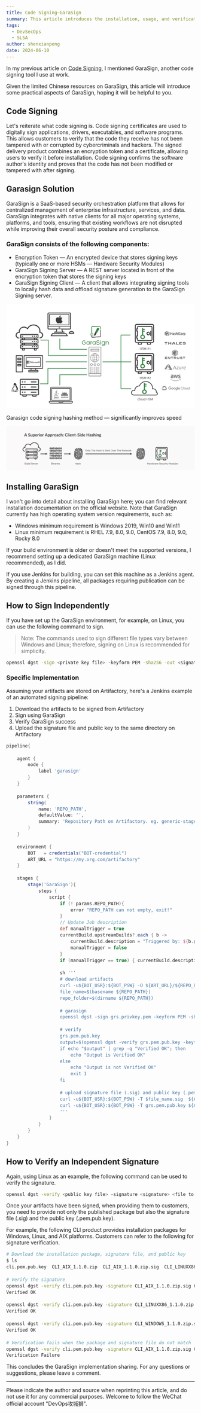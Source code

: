 ```yaml
---
title: Code Signing—GaraSign
summary: This article introduces the installation, usage, and verification methods of the GaraSign code signing tool, helping developers achieve secure code signing.
tags:
  - DevSecOps
  - SLSA
author: shenxianpeng
date: 2024-06-10
---
```


In my previous article on [Code Signing](2024/04/code-signing/), I mentioned GaraSign, another code signing tool I use at work.

Given the limited Chinese resources on GaraSign, this article will introduce some practical aspects of GaraSign, hoping it will be helpful to you.


## Code Signing

Let's reiterate what code signing is. Code signing certificates are used to digitally sign applications, drivers, executables, and software programs. This allows customers to verify that the code they receive has not been tampered with or corrupted by cybercriminals and hackers. The signed delivery product combines an encryption token and a certificate, allowing users to verify it before installation. Code signing confirms the software author's identity and proves that the code has not been modified or tampered with after signing.

## Garasign Solution

GaraSign is a SaaS-based security orchestration platform that allows for centralized management of enterprise infrastructure, services, and data. GaraSign integrates with native clients for all major operating systems, platforms, and tools, ensuring that existing workflows are not disrupted while improving their overall security posture and compliance.

### GaraSign consists of the following components:

* Encryption Token — An encrypted device that stores signing keys (typically one or more HSMs — Hardware Security Modules)
* GaraSign Signing Server — A REST server located in front of the encryption token that stores the signing keys
* GaraSign Signing Client — A client that allows integrating signing tools to locally hash data and offload signature generation to the GaraSign Signing server.

![garasign components](garasign-components.png)

Garasign code signing hashing method — significantly improves speed

![garasign approach](garasign-approach.png)

## Installing GaraSign

I won't go into detail about installing GaraSign here; you can find relevant installation documentation on the official website.  Note that GaraSign currently has high operating system version requirements, such as:

* Windows minimum requirement is Windows 2019, Win10 and Win11
* Linux minimum requirement is RHEL 7.9, 8.0, 9.0, CentOS 7.9, 8.0, 9.0, Rocky 8.0

If your build environment is older or doesn't meet the supported versions, I recommend setting up a dedicated GaraSign machine (Linux recommended), as I did.

If you use Jenkins for building, you can set this machine as a Jenkins agent. By creating a Jenkins pipeline, all packages requiring publication can be signed through this pipeline.

## How to Sign Independently

If you have set up the GaraSign environment, for example, on Linux, you can use the following command to sign.

> Note: The commands used to sign different file types vary between Windows and Linux; therefore, signing on Linux is recommended for simplicity.

```bash
openssl dgst -sign <private key file> -keyform PEM -sha256 -out <signature-file-name.sig> -binary <binary file to sign>
```
### Specific Implementation

Assuming your artifacts are stored on Artifactory, here's a Jenkins example of an automated signing pipeline:

1. Download the artifacts to be signed from Artifactory
2. Sign using GaraSign
3. Verify GaraSign success
4. Upload the signature file and public key to the same directory on Artifactory

```groovy
pipeline{

	agent {
        node {
            label 'garasign'
        }
    }

    parameters {
        string(
            name: 'REPO_PATH',
            defaultValue: '',
            summary: 'Repository Path on Artifactory. eg. generic-stage/test_repo/devel/54/mybuild_1.1.0_752d0821_64bit.exe'
        )
    }

    environment {
		BOT   = credentials("BOT-credential")
		ART_URL = "https://my.org.com/artifactory"
    }

    stages {
        stage('GaraSign'){
            steps {
				script {
					if (! params.REPO_PATH){
						error "REPO_PATH can not empty, exit!"
					}
					// Update Job description
					def manualTrigger = true
					currentBuild.upstreamBuilds?.each { b ->
						currentBuild.description = "Triggered by: ${b.getFullDisplayName()}\n${REPO_PATH}"
						manualTrigger = false
					}
					if (manualTrigger == true) { currentBuild.description = "Manual sign: ${REPO_PATH}" }

					sh '''
					# download artifacts
					curl -u${BOT_USR}:${BOT_PSW} -O ${ART_URL}/${REPO_PATH}
					file_name=$(basename ${REPO_PATH})
					repo_folder=$(dirname ${REPO_PATH})

					# garasign
					openssl dgst -sign grs.privkey.pem -keyform PEM -sha256 -out $file_name.sig -binary $file_name

					# verify
					grs.pem.pub.key
					output=$(openssl dgst -verify grs.pem.pub.key -keyform PEM -sha256 -signature $file_name.sig -binary $file_name)
					if echo "$output" | grep -q "Verified OK"; then
						echo "Output is Verified OK"
					else
						echo "Output is not Verified OK"
						exit 1
					fi

					# upload signature file (.sig) and public key (.pem.pub.key)
					curl -u${BOT_USR}:${BOT_PSW} -T $file_name.sig  ${ART_URL}/${repo_folder}/
					curl -u${BOT_USR}:${BOT_PSW} -T grs.pem.pub.key ${ART_URL}/${repo_folder}/
					'''
				}
            }
        }
    }
}
```

## How to Verify an Independent Signature

Again, using Linux as an example, the following command can be used to verify the signature.

```bash
openssl dgst -verify <public key file> -signature <signature> <file to verify>
```

Once your artifacts have been signed, when providing them to customers, you need to provide not only the published package but also the signature file (.sig) and the public key (.pem.pub.key).

For example, the following CLI product provides installation packages for Windows, Linux, and AIX platforms. Customers can refer to the following for signature verification.

```bash
# Download the installation package, signature file, and public key
$ ls
cli.pem.pub.key  CLI_AIX_1.1.0.zip  CLI_AIX_1.1.0.zip.sig  CLI_LINUXX86_1.1.0.zip  CLI_LINUXX86_1.1.0.zip.sig  CLI_WINDOWS_1.1.0.zip  CLI_WINDOWS_1.1.0.zip.sig

# Verify the signature
openssl dgst -verify cli.pem.pub.key -signature CLI_AIX_1.1.0.zip.sig CLI_AIX_1.1.0.zip
Verified OK

openssl dgst -verify cli.pem.pub.key -signature CLI_LINUXX86_1.1.0.zip.sig CLI_LINUXX86_1.1.0.zip
Verified OK

openssl dgst -verify cli.pem.pub.key -signature CLI_WINDOWS_1.1.0.zip.sig CLI_WINDOWS_1.1.0.zip
Verified OK

# Verification fails when the package and signature file do not match
openssl dgst -verify cli.pem.pub.key -signature CLI_AIX_1.1.0.zip.sig CLI_LINUXX86_1.1.0.zip
Verification Failure
```

This concludes the GaraSign implementation sharing.  For any questions or suggestions, please leave a comment.

---

Please indicate the author and source when reprinting this article, and do not use it for any commercial purposes.  Welcome to follow the WeChat official account "DevOps攻城狮".